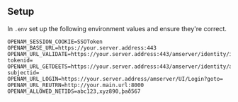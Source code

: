 



Setup
-
In `.env` set up the following environment values and ensure they're correct. 


```
OPENAM_SESSION_COOKIE=SSOToken
OPENAM_BASE_URL=https://your.server.address:443
OPENAM_URL_VALIDATE=https://your.server.address:443/amserver/identity/isTokenValid?tokenid=
OPENAM_URL_GETDEETS=https://your.server.address:443/amserver/identity/attributes?subjectid=
OPENAM_URL_LOGIN=https://your.server.address/amserver/UI/Login?goto=
OPENAM_URL_REUTRN=http://your.main.url:8000
OPENAM_ALLOWED_NETIDS=abc123,xyz890,það567
```
